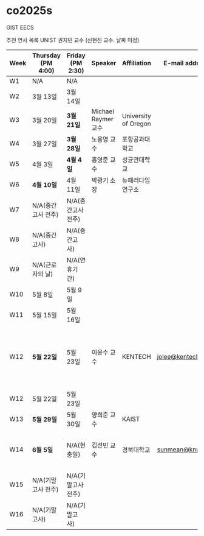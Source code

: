 # co2025s

GIST EECS

추천 연사 목록
UNIST 권지민 교수 (신현진 교수. 날짜 미정)

|Week|Thursday (PM 4:00)|Friday (PM 2:30)|Speaker|Affiliation|E-mail address|Title|Host|Language|Remark|
|---|---|---|---|---|---|---|---|---|---|
|W1|N/A|N/A|
|W2|3월 13일|3월 14일|
|W3|3월 20일|**3월 21일**|Michael Raymer 교수|University of Oregon|||함병승|영어|온라인
|W4|3월 27일|**3월 28일**|노용영 교수|포항공과대학교|||송영민 
|W5|4월 3일|**4월 4일**|홍영준 교수|성균관대학교|||이동선|
|W6|**4월 10일**|4월 11일|박광기 소장|뉴패러다임연구소|||임춘택
|W7|N/A(중간고사 전주)|N/A(중간고사 전주)|
|W8|N/A(중간고사)|N/A(중간고사)|
|W9|N/A(근로자의 날)|N/A(연휴기간)|
|W10|5월 8일|5월 9일|
|W11|5월 15일|5월 16일|
|W12|**5월 22일**|5월 23일|이윤수 교수|KENTECH|jolee@kentech.ac.kr|Introduction to DC power grids: Perspective of power system operation|이윤수|영어
|W12|5월 22일|5월 23일|
|W13|**5월 29일**|5월 30일|양희준 교수|KAIST|||신현진
|W14|**6월 5일**|N/A(현충일)|김선민 교수|경북대학교|sunmean@knu.ac.kr|Survive in the world of post Moore's law|윤훈한|영어|모든 목요일 가능
|W15|N/A(기말고사 전주)|N/A(기말고사 전주)|
|W16|N/A(기말고사)|N/A(기말고사)|
